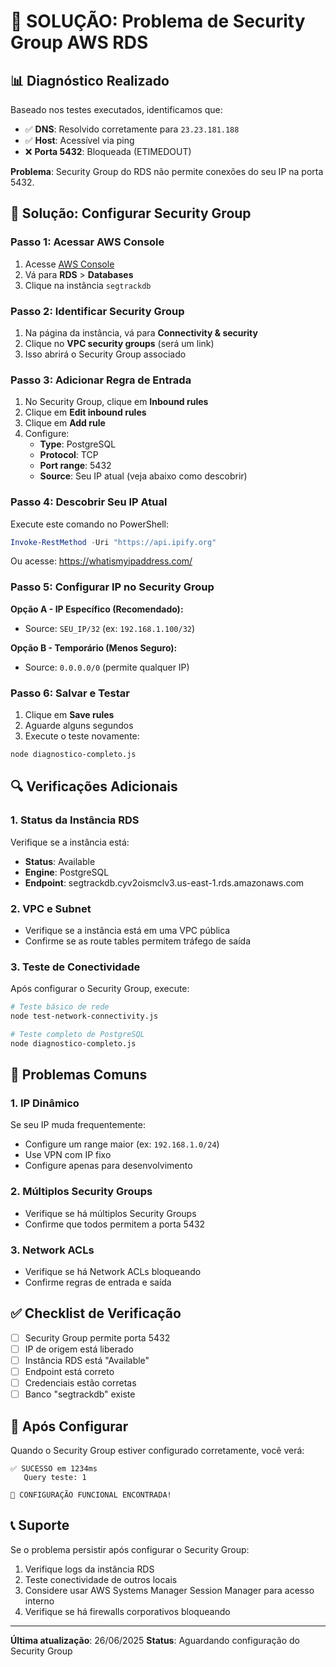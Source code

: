 # 🔧 SOLUÇÃO: Problema de Security Group AWS RDS

## 📊 Diagnóstico Realizado

Baseado nos testes executados, identificamos que:

- ✅ **DNS**: Resolvido corretamente para `23.23.181.188`
- ✅ **Host**: Acessível via ping
- ❌ **Porta 5432**: Bloqueada (ETIMEDOUT)

**Problema**: Security Group do RDS não permite conexões do seu IP na porta 5432.

## 🎯 Solução: Configurar Security Group

### Passo 1: Acessar AWS Console

1. Acesse [AWS Console](https://console.aws.amazon.com/)
2. Vá para **RDS** > **Databases**
3. Clique na instância `segtrackdb`

### Passo 2: Identificar Security Group

1. Na página da instância, vá para **Connectivity & security**
2. Clique no **VPC security groups** (será um link)
3. Isso abrirá o Security Group associado

### Passo 3: Adicionar Regra de Entrada

1. No Security Group, clique em **Inbound rules**
2. Clique em **Edit inbound rules**
3. Clique em **Add rule**
4. Configure:
   - **Type**: PostgreSQL
   - **Protocol**: TCP
   - **Port range**: 5432
   - **Source**: Seu IP atual (veja abaixo como descobrir)

### Passo 4: Descobrir Seu IP Atual

Execute este comando no PowerShell:

```powershell
Invoke-RestMethod -Uri "https://api.ipify.org"
```

Ou acesse: https://whatismyipaddress.com/

### Passo 5: Configurar IP no Security Group

**Opção A - IP Específico (Recomendado):**
- Source: `SEU_IP/32` (ex: `192.168.1.100/32`)

**Opção B - Temporário (Menos Seguro):**
- Source: `0.0.0.0/0` (permite qualquer IP)

### Passo 6: Salvar e Testar

1. Clique em **Save rules**
2. Aguarde alguns segundos
3. Execute o teste novamente:

```bash
node diagnostico-completo.js
```

## 🔍 Verificações Adicionais

### 1. Status da Instância RDS

Verifique se a instância está:
- **Status**: Available
- **Engine**: PostgreSQL
- **Endpoint**: segtrackdb.cyv2oismclv3.us-east-1.rds.amazonaws.com

### 2. VPC e Subnet

- Verifique se a instância está em uma VPC pública
- Confirme se as route tables permitem tráfego de saída

### 3. Teste de Conectividade

Após configurar o Security Group, execute:

```bash
# Teste básico de rede
node test-network-connectivity.js

# Teste completo de PostgreSQL
node diagnostico-completo.js
```

## 🚨 Problemas Comuns

### 1. IP Dinâmico
Se seu IP muda frequentemente:
- Configure um range maior (ex: `192.168.1.0/24`)
- Use VPN com IP fixo
- Configure apenas para desenvolvimento

### 2. Múltiplos Security Groups
- Verifique se há múltiplos Security Groups
- Confirme que todos permitem a porta 5432

### 3. Network ACLs
- Verifique se há Network ACLs bloqueando
- Confirme regras de entrada e saída

## ✅ Checklist de Verificação

- [ ] Security Group permite porta 5432
- [ ] IP de origem está liberado
- [ ] Instância RDS está "Available"
- [ ] Endpoint está correto
- [ ] Credenciais estão corretas
- [ ] Banco "segtrackdb" existe

## 🎉 Após Configurar

Quando o Security Group estiver configurado corretamente, você verá:

```
✅ SUCESSO em 1234ms
   Query teste: 1

🎉 CONFIGURAÇÃO FUNCIONAL ENCONTRADA!
```

## 📞 Suporte

Se o problema persistir após configurar o Security Group:

1. Verifique logs da instância RDS
2. Teste conectividade de outros locais
3. Considere usar AWS Systems Manager Session Manager para acesso interno
4. Verifique se há firewalls corporativos bloqueando

---

**Última atualização**: 26/06/2025
**Status**: Aguardando configuração do Security Group 